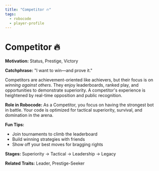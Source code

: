 ```yaml
---
title: "Competitor 🔥"
tags:
  - robocode
  - player-profile
---
```


# Competitor 🔥

**Motivation:** Status, Prestige, Victory

**Catchphrase:** "I want to win—and prove it."

Competitors are achievement-oriented like achievers, but their focus is on *winning against others*. They enjoy leaderboards, ranked play, and opportunities to demonstrate superiority. A competitor's experience is heightened by real-time opposition and public recognition.

**Role in Robocode:** As a Competitor, you focus on having the strongest bot in battle. Your code is optimized for tactical superiority, survival, and domination in the arena.

**Fun Tips:**
- Join tournaments to climb the leaderboard
- Build winning strategies with friends
- Show off your best moves for bragging rights

**Stages:** Superiority → Tactical → Leadership → Legacy

**Related Traits:** Leader, Prestige-Seeker
